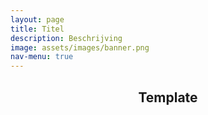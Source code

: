 ```yaml
---
layout: page
title: Titel
description: Beschrijving
image: assets/images/banner.png
nav-menu: true
---
```


<section id="one">
	<div class="inner">
		<header class="major">
			<h1>Template</h1>
		</header>
	</div>
</section>